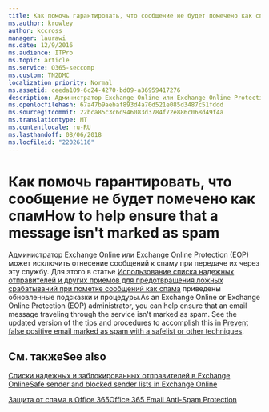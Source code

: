 ```yaml
---
title: Как помочь гарантировать, что сообщение не будет помечено как спам
ms.author: krowley
author: kccross
manager: laurawi
ms.date: 12/9/2016
ms.audience: ITPro
ms.topic: article
ms.service: O365-seccomp
ms.custom: TN2DMC
localization_priority: Normal
ms.assetid: ceeda109-6c24-4270-bd09-a36959417276
description: Администратор Exchange Online или Exchange Online Protection (EOP) может исключить отнесение сообщений к спаму при передаче их через эту службу. Для этого в статье Использование списка надежных отправителей и других приемов для предотвращения ложных срабатываний при пометке сообщений как спама приведены обновленные подсказки и процедуры.
ms.openlocfilehash: 67a47b9aebaf893d4a70d521e085d3487c51fddd
ms.sourcegitcommit: 22bca85c3c6d946083d3784f72e886c068d49f4a
ms.translationtype: MT
ms.contentlocale: ru-RU
ms.lasthandoff: 08/06/2018
ms.locfileid: "22026116"
---
```

# <a name="how-to-help-ensure-that-a-message-isnt-marked-as-spam"></a><span data-ttu-id="96c5d-104">Как помочь гарантировать, что сообщение не будет помечено как спам</span><span class="sxs-lookup"><span data-stu-id="96c5d-104">How to help ensure that a message isn't marked as spam</span></span>

<span data-ttu-id="96c5d-p102">Администратор Exchange Online или Exchange Online Protection (EOP) может исключить отнесение сообщений к спаму при передаче их через эту службу. Для этого в статье [Использование списка надежных отправителей и других приемов для предотвращения ложных срабатываний при пометке сообщений как спама](https://go.microsoft.com/fwlink/p/?LinkID=534224) приведены обновленные подсказки и процедуры.</span><span class="sxs-lookup"><span data-stu-id="96c5d-p102">As an Exchange Online or Exchange Online Protection (EOP) administrator, you can help ensure that an email message traveling through the service isn't marked as spam. See the updated version of the tips and procedures to accomplish this in [Prevent false positive email marked as spam with a safelist or other techniques](https://go.microsoft.com/fwlink/p/?LinkID=534224).</span></span> 
  
## <a name="see-also"></a><span data-ttu-id="96c5d-107">См. также</span><span class="sxs-lookup"><span data-stu-id="96c5d-107">See also</span></span>

[<span data-ttu-id="96c5d-108">Списки надежных и заблокированных отправителей в Exchange Online</span><span class="sxs-lookup"><span data-stu-id="96c5d-108">Safe sender and blocked sender lists in Exchange Online</span></span>](safe-sender-and-blocked-sender-lists-faq.md)

[<span data-ttu-id="96c5d-109">Защита от спама в Office 365</span><span class="sxs-lookup"><span data-stu-id="96c5d-109">Office 365 Email Anti-Spam Protection</span></span>](https://support.office.com/en-US/article/Office-365-Email-Anti-Spam-Protection-6a601501-a6a8-4559-b2e7-56b59c96a586)

